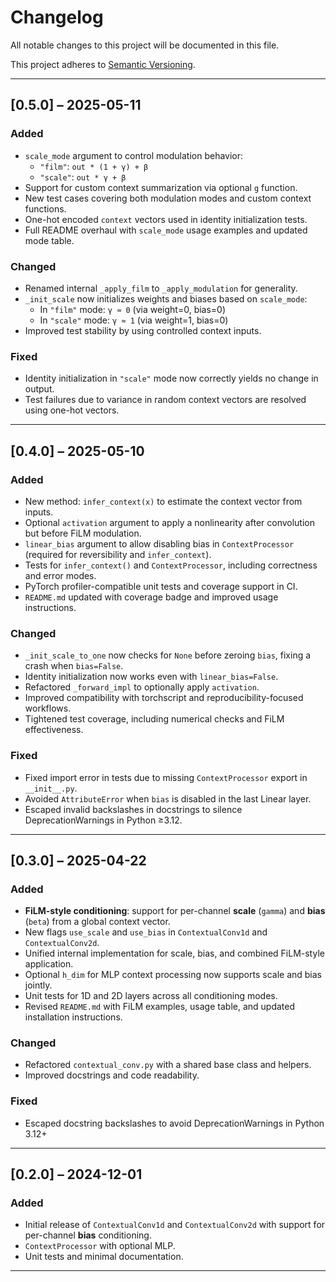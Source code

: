 # Changelog

All notable changes to this project will be documented in this file.

This project adheres to [Semantic Versioning](https://semver.org/).

---

## [0.5.0] – 2025-05-11

### Added
- `scale_mode` argument to control modulation behavior:
  - `"film"`: `out * (1 + γ) + β`
  - `"scale"`: `out * γ + β`
- Support for custom context summarization via optional `g` function.
- New test cases covering both modulation modes and custom context functions.
- One-hot encoded `context` vectors used in identity initialization tests.
- Full README overhaul with `scale_mode` usage examples and updated mode table.

### Changed
- Renamed internal `_apply_film` to `_apply_modulation` for generality.
- `_init_scale` now initializes weights and biases based on `scale_mode`:
  - In `"film"` mode: `γ ≈ 0` (via weight=0, bias=0)
  - In `"scale"` mode: `γ ≈ 1` (via weight=1, bias=0)
- Improved test stability by using controlled context inputs.

### Fixed
- Identity initialization in `"scale"` mode now correctly yields no change in output.
- Test failures due to variance in random context vectors are resolved using one-hot vectors.

---

## [0.4.0] – 2025-05-10

### Added
- New method: `infer_context(x)` to estimate the context vector from inputs.
- Optional `activation` argument to apply a nonlinearity after convolution but before FiLM modulation.
- `linear_bias` argument to allow disabling bias in `ContextProcessor` (required for reversibility and `infer_context`).
- Tests for `infer_context()` and `ContextProcessor`, including correctness and error modes.
- PyTorch profiler-compatible unit tests and coverage support in CI.
- `README.md` updated with coverage badge and improved usage instructions.

### Changed
- `_init_scale_to_one` now checks for `None` before zeroing `bias`, fixing a crash when `bias=False`.
- Identity initialization now works even with `linear_bias=False`.
- Refactored `_forward_impl` to optionally apply `activation`.
- Improved compatibility with torchscript and reproducibility-focused workflows.
- Tightened test coverage, including numerical checks and FiLM effectiveness.

### Fixed
- Fixed import error in tests due to missing `ContextProcessor` export in `__init__.py`.
- Avoided `AttributeError` when `bias` is disabled in the last Linear layer.
- Escaped invalid backslashes in docstrings to silence DeprecationWarnings in Python ≥3.12.

---

## [0.3.0] – 2025-04-22

### Added
- **FiLM-style conditioning**: support for per-channel **scale** (`gamma`) and **bias** (`beta`) from a global context vector.
- New flags `use_scale` and `use_bias` in `ContextualConv1d` and `ContextualConv2d`.
- Unified internal implementation for scale, bias, and combined FiLM-style application.
- Optional `h_dim` for MLP context processing now supports scale and bias jointly.
- Unit tests for 1D and 2D layers across all conditioning modes.
- Revised `README.md` with FiLM examples, usage table, and updated installation instructions.

### Changed
- Refactored `contextual_conv.py` with a shared base class and helpers.
- Improved docstrings and code readability.

### Fixed
- Escaped docstring backslashes to avoid DeprecationWarnings in Python 3.12+

---

## [0.2.0] – 2024-12-01

### Added
- Initial release of `ContextualConv1d` and `ContextualConv2d` with support for per-channel **bias** conditioning.
- `ContextProcessor` with optional MLP.
- Unit tests and minimal documentation.

---

